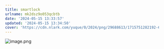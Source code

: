 ```yaml
---
title: smartlock
urlname: mk2dsz9o053qcbtb
date: '2024-05-15 13:33:57'
updated: '2024-05-15 13:34:50'
cover: 'https://cdn.nlark.com/yuque/0/2024/png/29688613/1715751282192-6b98fd32-6ce0-46d6-a6e6-90bc86850fa1.png'
---
```

![image.png](https://raw.githubusercontent.com/choodsire666/blog-img/main/de16092dac6abb41710211d14a5372a9.png)

